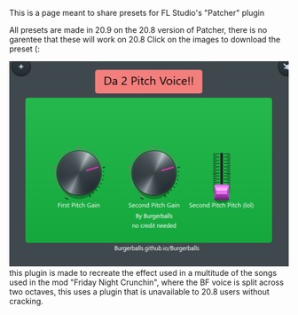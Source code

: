 This is a page meant to share presets for FL Studio's "Patcher" plugin

All presets are made in 20.9 on the 20.8 version of Patcher, there is no garentee that these will work on 20.8
Click on the images to download the preset (:

[![Duel Pitch](https://github.com/Burgerballs/FL-StudioPatcherPresets/blob/main/duelpitchimg.png?raw=true)](https://github.com/Burgerballs/FL-StudioPatcherPresets/blob/main/duel%20pitch!!!.fst?raw=true)
this plugin is made to recreate the effect used in a multitude of the songs used in the mod "Friday Night Crunchin", where the BF voice is split across two octaves, this uses a plugin that is unavailable to 20.8 users without cracking.
